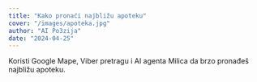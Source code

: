 ```yaml
---
title: "Kako pronaći najbližu apoteku"
cover: "/images/apoteka.jpg"
author: "AI Po3zija"
date: "2024-04-25"
---
```


Koristi Google Mape, Viber pretragu i AI agenta Milica da brzo pronađeš najbližu apoteku.

